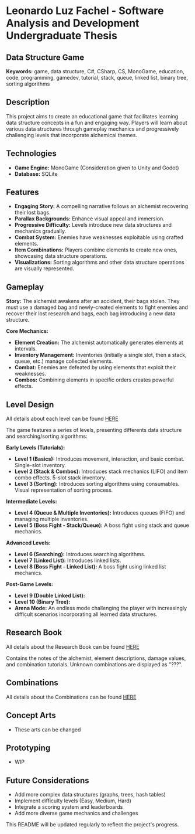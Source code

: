 # Leonardo Luz Fachel - Software Analysis and Development Undergraduate Thesis

## Data Structure Game

**Keywords:** game, data structure, C#, CSharp, CS, MonoGame, education, code, programming, gamedev, tutorial, stack, queue, linked list, binary tree, sorting algorithms

## Description

This project aims to create an educational game that facilitates learning data structure concepts in a fun and engaging way.  Players will learn about various data structures through gameplay mechanics and progressively challenging levels that incorporate alchemical themes.

## Technologies

* **Game Engine:** MonoGame (Consideration given to Unity and Godot)
* **Database:** SQLite

## Features

* **Engaging Story:** A compelling narrative follows an alchemist recovering their lost bags.
* **Parallax Backgrounds:** Enhance visual appeal and immersion.
* **Progressive Difficulty:** Levels introduce new data structures and mechanics gradually.
* **Combat System:**  Enemies have weaknesses exploitable using crafted elements.
* **Item Combinations:** Players combine elements to create new ones, showcasing data structure operations.
* **Visualizations:** Sorting algorithms and other data structure operations are visually represented.

## Gameplay

**Story:** The alchemist awakens after an accident, their bags stolen.  They must use a damaged bag and newly-created elements to fight enemies and recover their lost research and bags, each bag introducing a new data structure.

**Core Mechanics:**

* **Element Creation:** The alchemist automatically generates elements at intervals.
* **Inventory Management:**  Inventories (initially a single slot, then a stack, queue, etc.) manage collected elements.
* **Combat:** Enemies are defeated by using elements that exploit their weaknesses.
* **Combos:** Combining elements in specific orders creates powerful effects.

## Level Design

All details about each level can be found [HERE](LEVELS.md)

The game features a series of levels, presenting differents data structure and searching/sorting algorithms:

**Early Levels (Tutorials):**

* **Level 1 (Basics):** Introduces movement, interaction, and basic combat. Single-slot inventory.
* **Level 2 (Stack & Combos):** Introduces stack mechanics (LIFO) and item combo effects. 5-slot stack inventory.
* **Level 3 (Sorting):** Introduces sorting algorithms using consumables.  Visual representation of sorting process.

**Intermediate Levels:**

* **Level 4 (Queue & Multiple Inventories):** Introduces queues (FIFO) and managing multiple inventories.
* **Level 5 (Boss Fight - Stack/Queue):** A boss fight using stack and queue mechanics.

**Advanced Levels:**

* **Level 6 (Searching):** Introduces searching algorithms.
* **Level 7 (Linked List):** Introduces linked lists.
* **Level 8 (Boss Fight - Linked List):** A boss fight using linked list mechanics.

**Post-Game Levels:**

* **Level 9 (Double Linked List):**
* **Level 10 (Binary Tree):**
* **Arena Mode:** An endless mode challenging the player with increasingly difficult scenarios incorporating all learned data structures.

## Research Book

All details about the Research Book can be found [HERE](RESEARCH.md)

Contains the notes of the alchemist, element descriptions, damage values, and combination tutorials.  Unknown combinations are displayed as "???".

## Combinations

All details about the Combinations can be found [HERE](COMBINATIONS.md)

## Concept Arts

* These arts can be changed

## Prototyping

* WIP

## Future Considerations

* Add more complex data structures (graphs, trees, hash tables)
* Implement difficulty levels (Easy, Medium, Hard)
* Integrate a scoring system and leaderboards
* Add more diverse game mechanics and challenges

This README will be updated regularly to reflect the project's progress.
